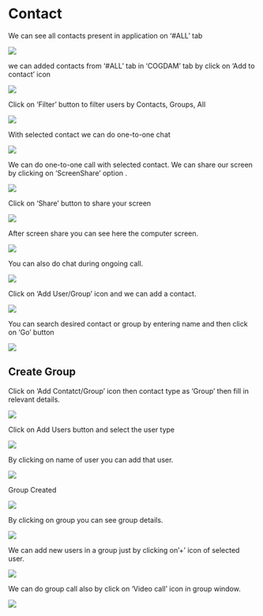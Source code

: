# Contact

We can see all contacts present in application on ‘\#ALL’ tab

![](../.gitbook/assets/contacts.png)

we can added contacts from ‘\#ALL’ tab in ‘COGDAM’ tab by click on ‘Add to contact’ icon

![](../.gitbook/assets/image%20%28177%29.png)

Click on ‘Filter’ button to filter users by Contacts, Groups, All

![](../.gitbook/assets/image%20%28210%29.png)

With selected contact we can do one-to-one chat

![](../.gitbook/assets/image%20%2834%29.png)

We can do one-to-one call with selected contact. We can share our screen by clicking on ‘ScreenShare’ option .

![](../.gitbook/assets/image%20%2815%29.png)

Click on ‘Share’ button to share your screen

![](../.gitbook/assets/image%20%28122%29.png)

After screen share you can see here the computer screen.

![](../.gitbook/assets/image%20%28124%29.png)

You can also do chat during ongoing call.

![](../.gitbook/assets/image%20%28234%29.png)

Click on ‘Add User/Group’ icon and we can add a contact.

![](../.gitbook/assets/image%20%2810%29.png)

You can search desired contact or group by entering name and then click on ‘Go’ button

![](../.gitbook/assets/image%20%28206%29.png)

##  **Create Group**

Click on ‘Add Contatct/Group’ icon then contact type as ‘Group’ then fill in relevant details.

![](../.gitbook/assets/image%20%28233%29.png)

Click on Add Users button and select the user type

![](../.gitbook/assets/image%20%2860%29.png)

By clicking on name of user you can add that user.

![](../.gitbook/assets/image%20%28186%29.png)

Group Created

![](../.gitbook/assets/image.png)

By clicking on group you can see group details.

![](../.gitbook/assets/image%20%28263%29.png)

We can add new users in a group just by clicking on’+’ icon of selected user.

![](../.gitbook/assets/image%20%28154%29.png)

We can do group call also by click on ‘Video call’ icon in group window.

![](../.gitbook/assets/image%20%2814%29.png)





